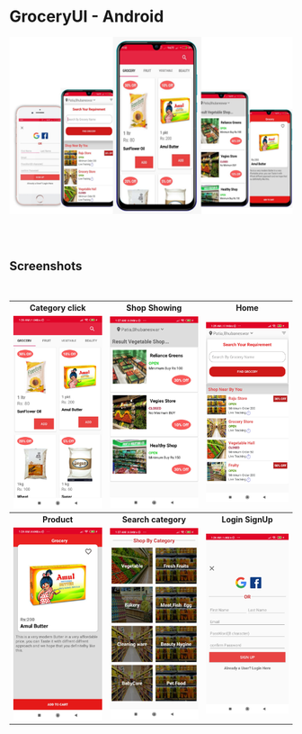 # GroceryUI - Android


![](https://github.com/KulkarniAtharva/GroceryUI-Android/blob/master/Screenshots/screenshot0.jpg)


<BR><BR>

## Screenshots

<BR>
  
<table>
  <tr>
    <th>Category click</th>
    <th>Shop Showing</th>
    <th>Home</th>
  </tr>
  
   <tr>
    <td><img src="https://github.com/KulkarniAtharva/GroceryUI-Android/blob/master/Screenshots/screenshot1.jpg"></td>
    <td><img src="https://github.com/KulkarniAtharva/GroceryUI-Android/blob/master/Screenshots/screenshot2.jpg"></td>
    <td><img src="https://github.com/KulkarniAtharva/GroceryUI-Android/blob/master/Screenshots/screenshot3.jpg"></td>
  </tr>
  
  <tr>
    <th>Product</th>
    <th>Search category</th>
    <th>Login SignUp</th>
  </tr>
  
   <tr>
    <td><img src="https://github.com/KulkarniAtharva/GroceryUI-Android/blob/master/Screenshots/screenshot4.jpg"></td>
    <td><img src="https://github.com/KulkarniAtharva/GroceryUI-Android/blob/master/Screenshots/screenshot5.jpg"></td>
    <td><img src="https://github.com/KulkarniAtharva/GroceryUI-Android/blob/master/Screenshots/screenshot6.jpg"></td>
  </tr>
</table>



